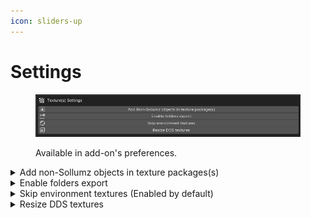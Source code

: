 ```yaml
---
icon: sliders-up
---
```


# Settings

<figure><img src="../../../../../../.gitbook/assets/image (28).png" alt=""><figcaption><p>Available in add-on's preferences.</p></figcaption></figure>

<details>

<summary>Add non-Sollumz objects in texture packages(s)</summary>

If enabled, any kind of mesh can be added into a new texture package or an existing one.

</details>

<details>

<summary>Enable folders export</summary>

If enabled, there'll be an `Export Folder(s)` option along with the `Export YTD(s)` one.

</details>

<details>

<summary>Skip environment textures (Enabled by default)</summary>

If enabled, during texture packages export environment textures used by GTA V will be excluded.

**List of environment textures**

```
env_bark
env_cloth
env_crusty
env_noise_concrete
env_noise_heavy
env_smooth_concrete2
env_stucco
env_woodgrain
env_woodgrain_2
```

</details>

<details>

<summary>Resize DDS textures</summary>

If enabled, resize tools will affect DDS images being used texture package during the resizing process.

</details>
